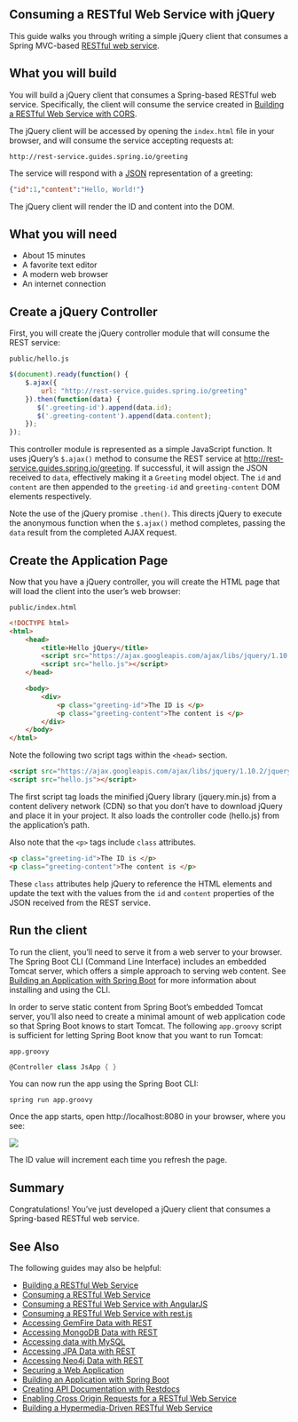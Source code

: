 ## Consuming a RESTful Web Service with jQuery
This guide walks you through writing a simple jQuery client that consumes a Spring MVC-based [RESTful web service](http://spring.io/understanding/REST).

## What you will build
You will build a jQuery client that consumes a Spring-based RESTful web service. Specifically, the client will consume the service created in [Building a RESTful Web Service with CORS](http://spring.io/guides/gs/rest-service-cors/).

The jQuery client will be accessed by opening the `index.html` file in your browser, and will consume the service accepting requests at:

```
http://rest-service.guides.spring.io/greeting
```

The service will respond with a [JSON](http://spring.io/understanding/JSON) representation of a greeting:

```json
{"id":1,"content":"Hello, World!"}
```

The jQuery client will render the ID and content into the DOM.

## What you will need
* About 15 minutes
* A favorite text editor
* A modern web browser
* An internet connection

## Create a jQuery Controller
First, you will create the jQuery controller module that will consume the REST service:

`public/hello.js`

```js
$(document).ready(function() {
    $.ajax({
        url: "http://rest-service.guides.spring.io/greeting"
    }).then(function(data) {
       $('.greeting-id').append(data.id);
       $('.greeting-content').append(data.content);
    });
});
```

This controller module is represented as a simple JavaScript function. It uses jQuery’s `$.ajax()` method to consume the REST service at http://rest-service.guides.spring.io/greeting. If successful, it will assign the JSON received to `data`, effectively making it a `Greeting` model object. The `id` and `content` are then appended to the `greeting-id` and `greeting-content` DOM elements respectively.

Note the use of the jQuery promise `.then()`. This directs jQuery to execute the anonymous function when the `$.ajax()` method completes, passing the `data` result from the completed AJAX request.

## Create the Application Page
Now that you have a jQuery controller, you will create the HTML page that will load the client into the user’s web browser:

`public/index.html`

```html
<!DOCTYPE html>
<html>
    <head>
        <title>Hello jQuery</title>
        <script src="https://ajax.googleapis.com/ajax/libs/jquery/1.10.2/jquery.min.js"></script>
        <script src="hello.js"></script>
    </head>

    <body>
        <div>
            <p class="greeting-id">The ID is </p>
            <p class="greeting-content">The content is </p>
        </div>
    </body>
</html>
```

Note the following two script tags within the `<head>` section.

```html
<script src="https://ajax.googleapis.com/ajax/libs/jquery/1.10.2/jquery.min.js"></script>
<script src="hello.js"></script>
```

The first script tag loads the minified jQuery library (jquery.min.js) from a content delivery network (CDN) so that you don’t have to download jQuery and place it in your project. It also loads the controller code (hello.js) from the application’s path.

Also note that the `<p>` tags include `class` attributes.

```html
<p class="greeting-id">The ID is </p>
<p class="greeting-content">The content is </p>
```

These `class` attributes help jQuery to reference the HTML elements and update the text with the values from the `id` and `content` properties of the JSON received from the REST service.

## Run the client
To run the client, you’ll need to serve it from a web server to your browser. The Spring Boot CLI (Command Line Interface) includes an embedded Tomcat server, which offers a simple approach to serving web content. See [Building an Application with Spring Boot](http://spring.io/guides/gs/spring-boot/) for more information about installing and using the CLI.

In order to serve static content from Spring Boot’s embedded Tomcat server, you’ll also need to create a minimal amount of web application code so that Spring Boot knows to start Tomcat. The following `app.groovy` script is sufficient for letting Spring Boot know that you want to run Tomcat:

`app.groovy`

```groovy
@Controller class JsApp { }
```

You can now run the app using the Spring Boot CLI:

```
spring run app.groovy
```

Once the app starts, open http://localhost:8080 in your browser, where you see:

![](http://spring.io/guides/gs/consuming-rest-jquery/images/hello.png)

The ID value will increment each time you refresh the page.

## Summary
Congratulations! You’ve just developed a jQuery client that consumes a Spring-based RESTful web service.

## See Also
The following guides may also be helpful:

* [Building a RESTful Web Service](https://spring.io/guides/gs/rest-service/)
* [Consuming a RESTful Web Service](https://spring.io/guides/gs/consuming-rest/)
* [Consuming a RESTful Web Service with AngularJS](https://spring.io/guides/gs/consuming-rest-angularjs/)
* [Consuming a RESTful Web Service with rest.js](https://spring.io/guides/gs/consuming-rest-restjs/)
* [Accessing GemFire Data with REST](https://spring.io/guides/gs/accessing-gemfire-data-rest/)
* [Accessing MongoDB Data with REST](https://spring.io/guides/gs/accessing-mongodb-data-rest/)
* [Accessing data with MySQL](https://spring.io/guides/gs/accessing-data-mysql/)
* [Accessing JPA Data with REST](https://spring.io/guides/gs/accessing-data-rest/)
* [Accessing Neo4j Data with REST](https://spring.io/guides/gs/accessing-neo4j-data-rest/)
* [Securing a Web Application](https://spring.io/guides/gs/securing-web/)
* [Building an Application with Spring Boot](https://spring.io/guides/gs/spring-boot/)
* [Creating API Documentation with Restdocs](https://spring.io/guides/gs/testing-restdocs/)
* [Enabling Cross Origin Requests for a RESTful Web Service](https://spring.io/guides/gs/rest-service-cors/)
* [Building a Hypermedia-Driven RESTful Web Service](https://spring.io/guides/gs/rest-hateoas/)